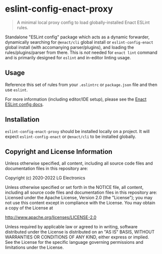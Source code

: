 # eslint-config-enact-proxy

> A minimal local proxy config to load globally-installed Enact ESLint rules.

Standalone "ESLint config" package which acts as a dynamic forwarder, dynamically searching for `@enact/cli` global install or `eslint-config-enact` global install (with accomanying parser/plugins), and loading the rules/plugins/parser from there. This is *not* needed for `enact lint` command and is primarily designed for `eslint` and in-editor linting usage.

## Usage

Reference this set of rules from your `.eslintrc` or `package.json` file and then use `eslint`.

For more information (including editor/IDE setup), please see the [Enact ESLint config docs](https://github.com/enactjs/eslint-config-enact/blob/master/docs/index.md).

## Installation

`eslint-config-enact-proxy` should be installed locally on a project.  It will expect `eslint-config-enact` or `@enact/cli` to be installed globally.

## Copyright and License Information

Unless otherwise specified, all content, including all source code files and
documentation files in this repository are:

Copyright (c) 2020-2022 LG Electronics

Unless otherwise specified or set forth in the NOTICE file, all content,
including all source code files and documentation files in this repository are:
Licensed under the Apache License, Version 2.0 (the "License");
you may not use this content except in compliance with the License.
You may obtain a copy of the License at

http://www.apache.org/licenses/LICENSE-2.0

Unless required by applicable law or agreed to in writing, software
distributed under the License is distributed on an "AS IS" BASIS,
WITHOUT WARRANTIES OR CONDITIONS OF ANY KIND, either express or implied.
See the License for the specific language governing permissions and
limitations under the License.

